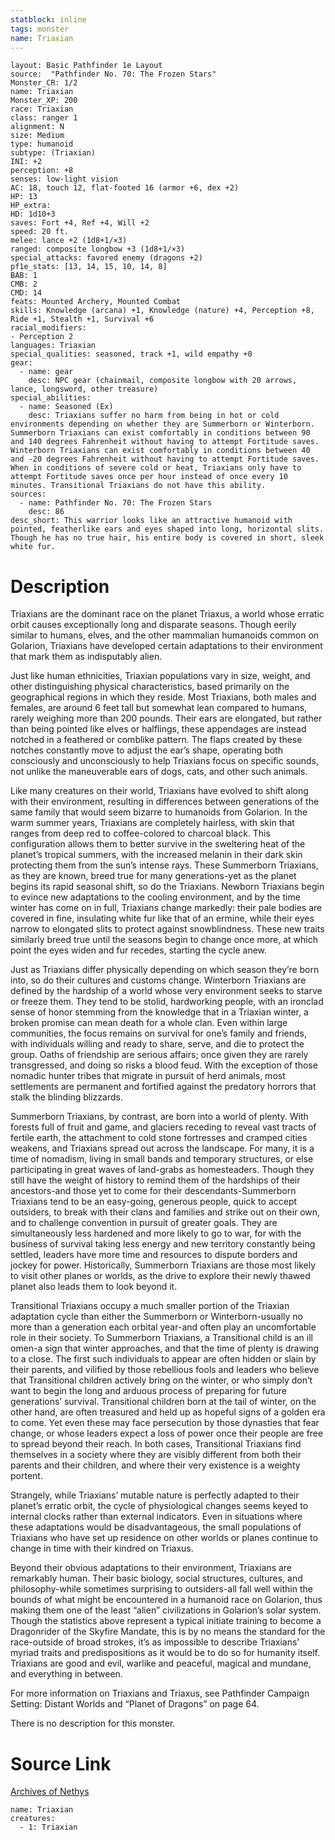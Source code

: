 ```yaml
---
statblock: inline
tags: monster
name: Triaxian
---
```

```statblock
layout: Basic Pathfinder 1e Layout
source:  "Pathfinder No. 70: The Frozen Stars"
Monster_CR: 1/2
name: Triaxian
Monster_XP: 200
race: Triaxian
class: ranger 1
alignment: N
size: Medium
type: humanoid
subtype: (Triaxian)
INI: +2
perception: +8
senses: low-light vision
AC: 18, touch 12, flat-footed 16 (armor +6, dex +2)
HP: 13
HP_extra: 
HD: 1d10+3
saves: Fort +4, Ref +4, Will +2
speed: 20 ft.
melee: lance +2 (1d8+1/×3)
ranged: composite longbow +3 (1d8+1/×3)
special_attacks: favored enemy (dragons +2)
pf1e_stats: [13, 14, 15, 10, 14, 8]
BAB: 1
CMB: 2
CMD: 14
feats: Mounted Archery, Mounted Combat
skills: Knowledge (arcana) +1, Knowledge (nature) +4, Perception +8, Ride +1, Stealth +1, Survival +6
racial_modifiers:
- Perception 2
languages: Triaxian
special_qualities: seasoned, track +1, wild empathy +0
gear:
  - name: gear
    desc: NPC gear (chainmail, composite longbow with 20 arrows, lance, longsword, other treasure)
special_abilities:
  - name: Seasoned (Ex)
    desc: Triaxians suffer no harm from being in hot or cold environments depending on whether they are Summerborn or Winterborn. Summerborn Triaxians can exist comfortably in conditions between 90 and 140 degrees Fahrenheit without having to attempt Fortitude saves. Winterborn Triaxians can exist comfortably in conditions between 40 and -20 degrees Fahrenheit without having to attempt Fortitude saves. When in conditions of severe cold or heat, Triaxians only have to attempt Fortitude saves once per hour instead of once every 10 minutes. Transitional Triaxians do not have this ability.
sources:
  - name: Pathfinder No. 70: The Frozen Stars
    desc: 86
desc_short: This warrior looks like an attractive humanoid with pointed, featherlike ears and eyes shaped into long, horizontal slits. Though he has no true hair, his entire body is covered in short, sleek white fur. 
```
# Description
Triaxians are the dominant race on the planet Triaxus, a world whose erratic orbit causes exceptionally long and disparate seasons. Though eerily similar to humans, elves, and the other mammalian humanoids common on Golarion, Triaxians have developed certain adaptations to their environment that mark them as indisputably alien. 

Just like human ethnicities, Triaxian populations vary in size, weight, and other distinguishing physical characteristics, based primarily on the geographical regions in which they reside. Most Triaxians, both males and females, are around 6 feet tall but somewhat lean compared to humans, rarely weighing more than 200 pounds. Their ears are elongated, but rather than being pointed like elves or halflings, these appendages are instead notched in a feathered or comblike pattern. The flaps created by these notches constantly move to adjust the ear’s shape, operating both consciously and unconsciously to help Triaxians focus on specific sounds, not unlike the maneuverable ears of dogs, cats, and other such animals. 

Like many creatures on their world, Triaxians have evolved to shift along with their environment, resulting in differences between generations of the same family that would seem bizarre to humanoids from Golarion. In the warm summer years, Triaxians are completely hairless, with skin that ranges from deep red to coffee-colored to charcoal black. This configuration allows them to better survive in the sweltering heat of the planet’s tropical summers, with the increased melanin in their dark skin protecting them from the sun’s intense rays. These Summerborn Triaxians, as they are known, breed true for many generations-yet as the planet begins its rapid seasonal shift, so do the Triaxians. Newborn Triaxians begin to evince new adaptations to the cooling environment, and by the time winter has come on in full, Triaxians change markedly: their pale bodies are covered in fine, insulating white fur like that of an ermine, while their eyes narrow to elongated slits to protect against snowblindness. These new traits similarly breed true until the seasons begin to change once more, at which point the eyes widen and fur recedes, starting the cycle anew. 

Just as Triaxians differ physically depending on which season they’re born into, so do their cultures and customs change. Winterborn Triaxians are defined by the hardship of a world whose very environment seeks to starve or freeze them. They tend to be stolid, hardworking people, with an ironclad sense of honor stemming from the knowledge that in a Triaxian winter, a broken promise can mean death for a whole clan. Even within large communities, the focus remains on survival for one’s family and friends, with individuals willing and ready to share, serve, and die to protect the group. Oaths of friendship are serious affairs; once given they are rarely transgressed, and doing so risks a blood feud. With the exception of those nomadic hunter tribes that migrate in pursuit of herd animals, most settlements are permanent and fortified against the predatory horrors that stalk the blinding blizzards. 

Summerborn Triaxians, by contrast, are born into a world of plenty. With forests full of fruit and game, and glaciers receding to reveal vast tracts of fertile earth, the attachment to cold stone fortresses and cramped cities weakens, and Triaxians spread out across the landscape. For many, it is a time of nomadism, living in small bands and temporary structures, or else participating in great waves of land-grabs as homesteaders. Though they still have the weight of history to remind them of the hardships of their ancestors-and those yet to come for their descendants-Summerborn Triaxians tend to be an easy-going, generous people, quick to accept outsiders, to break with their clans and families and strike out on their own, and to challenge convention in pursuit of greater goals. They are simultaneously less hardened and more likely to go to war, for with the business of survival taking less energy and new territory constantly being settled, leaders have more time and resources to dispute borders and jockey for power. Historically, Summerborn Triaxians are those most likely to visit other planes or worlds, as the drive to explore their newly thawed planet also leads them to look beyond it. 

Transitional Triaxians occupy a much smaller portion of the Triaxian adaptation cycle than either the Summerborn or Winterborn-usually no more than a generation each orbital year-and often play an uncomfortable role in their society. To Summerborn Triaxians, a Transitional child is an ill omen-a sign that winter approaches, and that the time of plenty is drawing to a close. The first such individuals to appear are often hidden or slain by their parents, and vilified by those rebellious fools and leaders who believe that Transitional children actively bring on the winter, or who simply don’t want to begin the long and arduous process of preparing for future generations’ survival. Transitional children born at the tail of winter, on the other hand, are often treasured and held up as hopeful signs of a golden era to come. Yet even these may face persecution by those dynasties that fear change, or whose leaders expect a loss of power once their people are free to spread beyond their reach. In both cases, Transitional Triaxians find themselves in a society where they are visibly different from both their parents and their children, and where their very existence is a weighty portent. 

Strangely, while Triaxians’ mutable nature is perfectly adapted to their planet’s erratic orbit, the cycle of physiological changes seems keyed to internal clocks rather than external indicators. Even in situations where these adaptations would be disadvantageous, the small populations of Triaxians who have set up residence on other worlds or planes continue to change in time with their kindred on Triaxus. 

Beyond their obvious adaptations to their environment, Triaxians are remarkably human. Their basic biology, social structures, cultures, and philosophy-while sometimes surprising to outsiders-all fall well within the bounds of what might be encountered in a humanoid race on Golarion, thus making them one of the least “alien” civilizations in Golarion’s solar system. Though the statistics above represent a typical initiate training to become a Dragonrider of the Skyfire Mandate, this is by no means the standard for the race-outside of broad strokes, it’s as impossible to describe Triaxians’ myriad traits and predispositions as it would be to do so for humanity itself. Triaxians are good and evil, warlike and peaceful, magical and mundane, and everything in between. 

For more information on Triaxians and Triaxus, see Pathfinder Campaign Setting: Distant Worlds and “Planet of Dragons” on page 64.

There is no description for this monster.
# Source Link
[Archives of Nethys](https://aonprd.com/MonsterDisplay.aspx?ItemName=Triaxian)
```encounter-table
name: Triaxian
creatures:
  - 1: Triaxian
```
